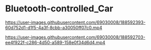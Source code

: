 # Bluetooth-controlled_Car

https://user-images.githubusercontent.com/69030008/188592393-60d752d1-d1f5-4a3f-8cbb-a30050ff07c0.mp4



https://user-images.githubusercontent.com/69030008/188592703-ee4f922f-c286-4d50-a589-158e0f34d6d4.mp4

